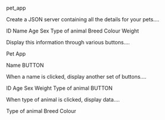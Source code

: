 pet_app

Create a JSON server containing all the details for your pets....

ID
Name
Age
Sex
Type of animal
Breed
Colour
Weight


Display this information through various buttons....

Pet App

Name BUTTON

When a name is clicked, display another set of buttons....

ID
Age
Sex
Weight
Type of animal BUTTON


When type of animal is clicked, display data....

Type of animal
Breed
Colour

